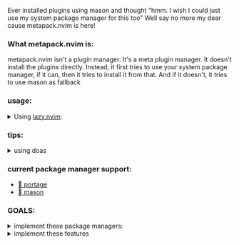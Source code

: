 <!-- vim: set textwidth=78: -->
Ever installed plugins using mason and thought "hmm. I wish I could just use
my system package manager for this too" Well say no more my dear cause
metapack.nvim is here!

### What metapack.nvim is:
metapack.nvim isn't a plugin manager. It's a meta plugin manager. It doesn't
install the plugins directly. Instead, it first tries to use your system
package manager, if it can, then it tries to install it from that. And if it
doesn't, it tries to use mason as fallback

### usage:
<details>
    <summary>Using <a href="https://github.com/folke/lazy.nvim">lazy.nvim</a>:</summary>

```lua
{
    "ingenarel/metapack.nvim",
    dependencies = {
        {
            "williamboman/mason.nvim",
            config = true,
        },
    },
    config = function()
        require("metapack").ensure_installed {
            --lsp
            "pyright", -- package could be string for simple use
            "clangd",
            { name = "lua-language-server", portage = true, os = "gentoo" } -- or it could be a table specifying stuff,
            "bash-language-server",
            "termux-language-server",
            "ltex-ls",
            "yaml-language-server",
            --lsp
            --dap
            { name = "codelldb", mason = true}, -- if you use table, it's not idiotproof, so if you name a plugin wrong, that's on you.
            "debugpy",
            --dap
            --formatter
            "black",
            "stylua",
            "clang-format",
            "beautysh",
            --formatter
        }
    end,
}
```
</details>

### tips:

<details>
    <summary> using doas </summary>

metapack works with sudo when trying to interact with your package
manager. but it can also use doas.

```lua
require("metapack").ensure_installed(
    {
        --packages
    }
    true
)
```

</details>

### current package manager support:
- [  portage](https://wiki.gentoo.org/wiki/Portage)
- [  mason](https://github.com/williamboman/mason.nvim)

### GOALS:
<details>
    <summary> implement these package managers:</summary>

- [ ] apt
- [ ] building from source
- [ ] cargo
- [ ] dnf
- [ ] luarocks
- [ ] npm
- [ ] pacman
- [ ] paru
- [ ] pip
- [ ] scoop
- [ ] yay

</details>

<details>
    <summary> implement these features </summary>

- specifying:
    - [ ] version
    - [ ] commit hash
    - [x] ~operating system / Linux distro~
    - [x] ~package manager~

- features:
    - [ ] work with gentoo USE flags
        some stuff in gentoo, like codelldb and clang-format, are not separate
        packages, but instead they are USE flags in the clang package

</details>
